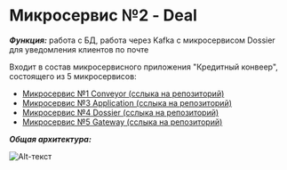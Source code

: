 # Микросервис №2 - Deal

 ***Функция:*** работа с БД, работа через Kafka с микросервисом Dossier для уведомления клиентов по почте

Входит в состав микросервисного приложения "Кредитный конвеер", состоящего из 5 микросервисов:

* [Микросервис №1 Conveyor (сслыка на репозиторий)](https://github.com/KonstantinSmelov/MS_Conveyor)
* [Микросервис №3 Application (сслыка на репозиторий)](https://github.com/KonstantinSmelov/MS_Application)
* [Микросервис №4 Dossier (сслыка на репозиторий)](https://github.com/KonstantinSmelov/MS_Dossier)
* [Микросервис №5 Gateway (сслыка на репозиторий)](https://github.com/KonstantinSmelov/MS_Gateway)


***Общая архитектура:***

![Alt-текст](https://i.postimg.cc/GhvqX3xN/1.png)
